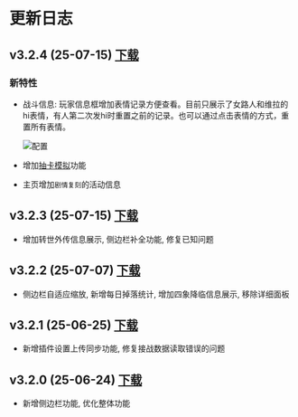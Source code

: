 # 更新日志

## v3.2.4 (25-07-15) [下载](https://github.com/Waaatanuki/Chrome-Extension-Tarou/releases/download/3.2.4/Chrome-Extension-Tarou.v3.2.4.zip)

### 新特性

- 战斗信息: 玩家信息框增加表情记录方便查看。目前只展示了女路人和维拉的hi表情，有人第二次发hi时重置之前的记录。也可以通过点击表情的方式，重置所有表情。

  ![配置](/assets/changelog/3.2.4-img1.png)

- 增加[抽卡模拟](../feature/gacha)功能

- 主页增加`剧情复刻`的活动信息

## v3.2.3 (25-07-15) [下载](https://github.com/Waaatanuki/Chrome-Extension-Tarou/releases/download/3.2.3/Chrome-Extension-Tarou.v3.2.3.zip)

- 增加转世外传信息展示, 侧边栏补全功能, 修复已知问题

## v3.2.2 (25-07-07) [下载](https://github.com/Waaatanuki/Chrome-Extension-Tarou/releases/download/3.2.2/Chrome-Extension-Tarou.v3.2.2.zip)

- 侧边栏自适应缩放, 新增每日掉落统计, 增加四象降临信息展示, 移除详细面板

## v3.2.1 (25-06-25) [下载](https://github.com/Waaatanuki/Chrome-Extension-Tarou/releases/download/3.2.1/Chrome-Extension-Tarou.v3.2.1.zip)

- 新增插件设置上传同步功能, 修复接战数据读取错误的问题

## v3.2.0 (25-06-24) [下载](https://github.com/Waaatanuki/Chrome-Extension-Tarou/releases/download/3.2.0/Chrome-Extension-Tarou.v3.2.0.zip)

- 新增侧边栏功能, 优化整体功能

